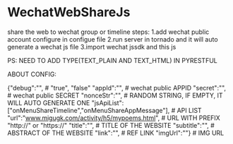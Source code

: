# WechatWebShareJs
share the web to wechat group or timeline
steps:
1.add wechat public account configure in configue file
2.run server in tornado and it will auto generate a wechat js file
3.import wechat jssdk and this js


PS: NEED TO ADD TYPE(TEXT_PLAIN AND TEXT_HTML) IN PYRESTFUL 


ABOUT CONFIG:

{"debug":"",                                                       # "true", "false"
 "appId":"",                                                       # wechat public APPID
 "secret":"",                                                      # wechat public SECRET
 "nonceStr":"",                                                    # RANDOM STRING, IF EMPTY, IT WILL AUTO GENERATE ONE
 "jsApiList":["onMenuShareTimeline","onMenuShareAppMessage"],      # API LIST
 "url":"www.migugk.com/activity/h5/mypoems.html",                  # URL WITH PREFIX "http://" or "https://"
 "title":"",                                                       # TITLE OF THE WEBSITE
 "subtitle":"",                                                    # ABSTRACT OF THE WEBSITE
 "link":"",                                                        # REF LINK
 "imgUrl":""}                                                      # IMG URL